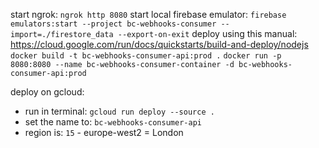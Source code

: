 start ngrok: `ngrok http 8080`
start local firebase emulator: `firebase emulators:start --project bc-webhooks-consumer --import=./firestore_data --export-on-exit`
deploy using this manual: https://cloud.google.com/run/docs/quickstarts/build-and-deploy/nodejs
`docker build -t bc-webhooks-consumer-api:prod .`
`docker run -p 8080:8080 --name bc-webhooks-consumer-container -d bc-webhooks-consumer-api:prod`

deploy on gcloud:

- run in terminal: `gcloud run deploy --source .`
- set the name to: `bc-webhooks-consumer-api`
- region is: `15` - europe-west2 = London
